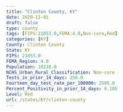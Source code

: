 ```yaml
---
title: "Clinton County, KY"
date: 2020-11-01
draft: false
type: county
tags: [FIPS:21053.0,FEMA:4.0,Non-core,Red]
categories: [KY]
County: Clinton County
State: KY
FIPS: 21053.0
FEMA_Region: 4.0
Population: 10218.0
NCHS_Urban_Rural_Classification: Non-core
Tests_in_prior_14_days: 256.0
Fourteen_day_test_rate_per_100000: 2505.0
Percent_Positivity_in_prior_14_days: 0.105
Level: Red
url: /states/KY/clinton-county
---
```



